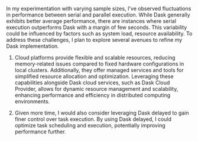 In my experimentation with varying sample sizes, I've observed fluctuations in performance between serial and parallel execution. While Dask generally exhibits better average performance, there are instances where serial execution outperforms Dask with a margin of few seconds. This variability could be influenced by factors such as system load, resource availability. To address these challenges, I plan to explore several avenues to refine my Dask implementation.

1. Cloud platforms provide flexible and scalable resources, reducing memory-related issues compared to fixed hardware configurations in local clusters. Additionally, they offer managed services and tools for simplified resource allocation and optimization. Leveraging these capabilities alongside Dask cloud services, such as Dask Cloud Provider, allows for dynamic resource management and scalability, enhancing performance and efficiency in distributed computing environments.

2. Given more time, I would also consider leveraging Dask delayed to gain finer control over task execution. By using Dask delayed, I could optimize task scheduling and execution, potentially improving performance further.